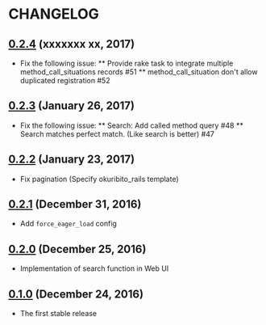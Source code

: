 # CHANGELOG
## [0.2.4](https://github.com/muramurasan/okuribito_rails/releases/tag/v0.2.4) (xxxxxxx xx, 2017)
* Fix the following issue:
** Provide rake task to integrate multiple method_call_situations records #51
** method_call_situation don't allow duplicated registration #52

## [0.2.3](https://github.com/muramurasan/okuribito_rails/releases/tag/v0.2.3) (January 26, 2017)
* Fix the following issue:
** Search: Add called method query #48
** Search matches perfect match. (Like search is better) #47

## [0.2.2](https://github.com/muramurasan/okuribito_rails/releases/tag/v0.2.2) (January 23, 2017)
* Fix pagination (Specify okuribito_rails template)

## [0.2.1](https://github.com/muramurasan/okuribito_rails/releases/tag/v0.2.1) (December 31, 2016)
* Add `force_eager_load` config

## [0.2.0](https://github.com/muramurasan/okuribito_rails/releases/tag/v0.2.0) (December 25, 2016)
* Implementation of search function in Web UI

## [0.1.0](https://github.com/muramurasan/okuribito_rails/releases/tag/v0.1.0) (December 24, 2016)
* The first stable release
